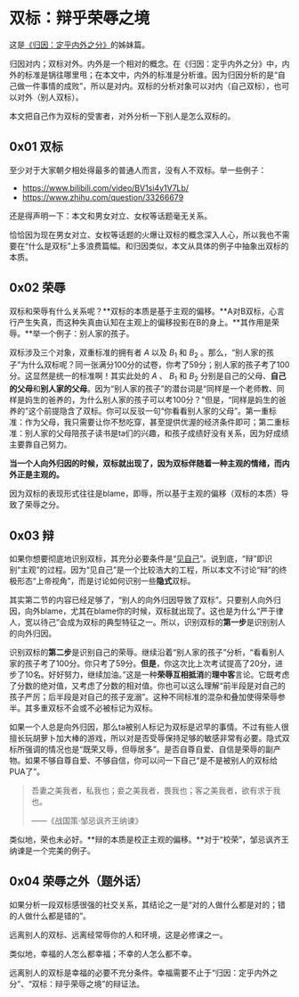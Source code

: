 # 双标：辩乎荣辱之境

这是[《归因：定乎内外之分》](https://github.com/Anticorianderist/blog/blob/main/1-src/2-the-negation-of-negation/2-dedust/attribution-determining-the-boundary-of-inward-and-outward.md)的姊妹篇。

归因对内；双标对外。内外是一个相对的概念。在《归因：定乎内外之分》中，内外的标准是锅往哪里甩；在本文中，内外的标准是分析谁。因为归因分析的是“自己做一件事情的成败”，所以是对内。双标的分析对象可以对内（自己双标），也可以对外（别人双标）。

本文把自己作为双标的受害者，对外分析一下别人是怎么双标的。

## 0x01 双标

至少对于大家朝夕相处得最多的普通人而言，没有人不双标。举一些例子：

- <https://www.bilibili.com/video/BV1si4y1V7Lb/>
- <https://www.zhihu.com/question/33266679>

还是得声明一下：本文和男女对立、女权等话题毫无关系。

恰恰因为现在男女对立、女权等话题的火爆让双标的概念深入人心，所以我也不需要在“什么是双标”上多浪费篇幅。和归因类似，本文从具体的例子中抽象出双标的本质。

## 0x02 荣辱

双标和荣辱有什么关系呢？**双标的本质是基于主观的偏移。**A对B双标，心言行产生失真，而这种失真由认知在主观上的偏移投影在B的身上。**其作用是荣辱。**举一个例子：别人家的孩子。

双标涉及三个对象，双重标准的拥有者 $A$ 以及 $B_1$ 和 $B_2$ 。那么，“别人家的孩子”为什么双标呢？同一张满分100分的试卷，你考了59分；别人家的孩子考了100分。这显然是统一的标准啊！其实此处的 $A$ 、 $B_1$ 和 $B_2$ 分别是自己的父母、**自己的父母**和**别人家的父母**。因为“别人家的孩子”的潜台词是“同样是一个老师教、同样是妈生的爸养的，为什么别人家的孩子可以考100分？”但是，“同样是妈生的爸养的”这个前提隐含了双标。你可以反驳一句“你看看别人家的父母”。第一重标准：作为父母，我只需要让你不愁吃穿，甚至提供优渥的经济条件即可；第二重标准：别人家的父母陪孩子读书是ta们的兴趣，和孩子成绩好没有关系，因为好成绩主要靠自己努力。

**当一个人向外归因的时候，双标就出现了，因为双标伴随着一种主观的情绪，而内外正是主观的。**

因为双标的表现形式往往是blame，即辱，所以基于主观的偏移（双标的本质）导致了荣辱之分。

## 0x03 辩

如果你想要彻底地识别双标，其充分必要条件是“[见自己](https://github.com/Anticorianderist/de-vegetable/blob/main/1-src/2-self-educations/1-knowing-your-life/3-knowing-yourself.md)”。说到底，“辩”即识别“主观”的过程。因为“见自己”是一个比较浩大的工程，所以本文不讨论“辩”的终极形态“上帝视角”，而是讨论如何识别一些**隐式**双标。

其实第二节的内容已经足够了，“别人的向外归因导致了双标”。只要别人向外归因，向外blame，尤其在blame你的时候，双标就出现了。这也是为什么“严于律人，宽以待己”会成为双标的典型特征之一。所以，识别双标的**第一步**是识别别人的向外归因。

识别双标的**第二步**是识别自己的荣辱。继续沿着“别人家的孩子”分析，“看看别人家的孩子考了100分。你只考了59分。**但是**，你这次比上次考试提高了20分，进步了10名。好好努力，继续加油。”这是一种**荣辱互相抵消**的**理中客**言论。它既考虑了分数的绝对值，又考虑了分数的相对值。你也可以这么理解“前半段是对自己的孩子严厉；后半段是对自己的孩子宠溺”。这种不同标准的混杂和叠加使得荣辱参半。其多重双标不会或不必被标记为双标。

如果一个人总是向外归因，那么ta被别人标记为双标是迟早的事情。不过有些人很擅长玩胡萝卜加大棒的游戏，所以对是否受辱保持足够的敏感非常有必要。隐式双标所强调的情况也是“既荣又辱，但辱居多”。是否自尊自爱、自信是荣辱的副产物。如果不够自尊自爱、不够自信，你可以问一下自己“是不是被别人的双标给PUA了”。

> 吾妻之美我者，私我也；妾之美我者，畏我也；客之美我者，欲有求于我也。
>
> ——《战国策·邹忌讽齐王纳谏》

类似地，荣也未必好。**辩的本质是校正主观的偏移。**对于“校荣”，邹忌讽齐王纳谏是一个完美的例子。

## 0x04 荣辱之外（题外话）

如果分析一段双标感很强的社交关系，其结论之一是“对的人做什么都是对的；错的人做什么都是错的”。

远离别人的双标、远离经常辱你的人和环境，这是必修课之一。

类似地，幸福的人怎么都幸福；不幸的人怎么都不幸。

远离别人的双标是幸福的必要不充分条件。幸福需要不止于“归因：定乎内外之分”、“双标：辩乎荣辱之境”的辩证法。
